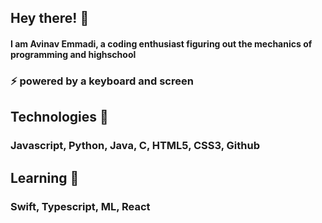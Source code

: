 ## Hey there! 👋
#### I am Avinav Emmadi, a coding enthusiast figuring out the mechanics of programming and highschool
### ⚡ powered by a keyboard and screen
###
## Technologies 💬
### Javascript, Python, Java, C, HTML5, CSS3, Github
###
## Learning 🌱
### Swift, Typescript, ML, React
###
<!--
**aviemmadi/aviemmadi** is a ✨ _special_ ✨ repository because its `README.md` (this file) appears on your GitHub profile.

Here are some ideas to get you started:

- 🔭 I’m currently working on ...
- 🌱 I’m currently learning ...
- 👯 I’m looking to collaborate on ...
- 🤔 I’m looking for help with ...
- 💬 Ask me about ...
- 📫 How to reach me: ...
- 😄 Pronouns: ...
- ⚡ Fun fact: ...
-->
